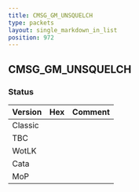 ```yaml
---
title: CMSG_GM_UNSQUELCH
type: packets
layout: single_markdown_in_list
position: 972
---
```


## CMSG_GM_UNSQUELCH

### Status

Version | Hex | Comment
---------- | ---------- | ---------- 
Classic |  |  
TBC |  |  
WotLK |  |  
Cata |  |  
MoP |  |  
